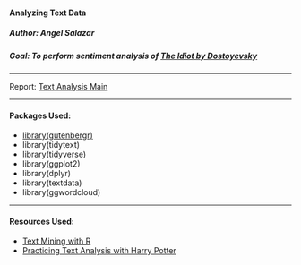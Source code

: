 #### **Analyzing Text Data**
##### Author: Angel Salazar

##### Goal: To perform sentiment analysis of [The Idiot by Dostoyevsky](https://www.gutenberg.org/ebooks/2638)

***

Report: [Text Analysis Main](https://github.com/angelsalazar11/hw09/blob/main/textanalysis_main.md)

***

#### **Packages Used:**
- [library(gutenbergr)](https://cran.r-project.org/web/packages/gutenbergr/vignettes/intro.html)
- library(tidytext)
- library(tidyverse)
- library(ggplot2)
- library(dplyr)
- library(textdata)
- library(ggwordcloud)

***

#### **Resources Used:**
- [Text Mining with R](https://www.tidytextmining.com/index.html)
- [Practicing Text Analysis with Harry Potter](https://cfss.uchicago.edu/notes/harry-potter-exercise/)
